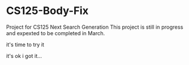 # CS125-Body-Fix
Project for CS125 Next Search Generation
This project is still in progress and expexted to be completed in March.



it's time to try it

it's ok i got it...